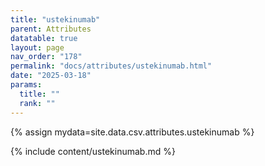```yaml
---
title: "ustekinumab"
parent: Attributes
datatable: true
layout: page
nav_order: "178"
permalink: "docs/attributes/ustekinumab.html"
date: "2025-03-18"
params:
  title: ""
  rank: ""
---
```

{% assign mydata=site.data.csv.attributes.ustekinumab %} 

{% include content/ustekinumab.md %}
